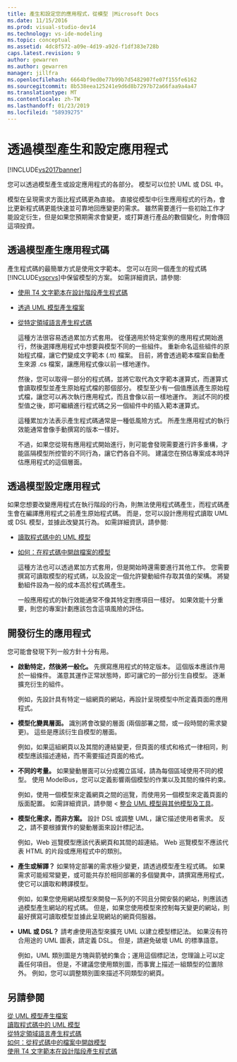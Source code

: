 ```yaml
---
title: 產生和設定您的應用程式，從模型 |Microsoft Docs
ms.date: 11/15/2016
ms.prod: visual-studio-dev14
ms.technology: vs-ide-modeling
ms.topic: conceptual
ms.assetid: 4dc8f572-a09e-4d19-a92d-f1df383e728b
caps.latest.revision: 9
author: gewarren
ms.author: gewarren
manager: jillfra
ms.openlocfilehash: 6664bf9ed0e77b99b7d5482907fe07f155fe6162
ms.sourcegitcommit: 8b538eea125241e9d6d8b7297b72a66faa9a4a47
ms.translationtype: MT
ms.contentlocale: zh-TW
ms.lasthandoff: 01/23/2019
ms.locfileid: "58939275"
---
```

# <a name="generate-and-configure-your-app-from-models"></a>透過模型產生和設定應用程式
[!INCLUDE[vs2017banner](../includes/vs2017banner.md)]

您可以透過模型產生或設定應用程式的各部分。 模型可以位於 UML 或 DSL 中。  
  
 模型在呈現需求方面比程式碼更為直接。 直接從模型中衍生應用程式的行為，會比更新程式碼更能快速並可靠地回應變更的需求。 雖然需要進行一些初始工作才能設定衍生，但是如果您預期需求會變更，或打算進行產品的數個變化，則會傳回這項投資。  
  
## <a name="generating-the-code-of-your-application-from-a-model"></a>透過模型產生應用程式碼  
 產生程式碼的最簡單方式是使用文字範本。 您可以在同一個產生的程式碼[!INCLUDE[vsprvs](../includes/vsprvs-md.md)]中保留模型的方案。 如需詳細資訊，請參閱:  
  
- [使用 T4 文字範本在設計階段產生程式碼](../modeling/design-time-code-generation-by-using-t4-text-templates.md)  
  
- [透過 UML 模型產生檔案](../modeling/generate-files-from-a-uml-model.md)  
  
- [從特定領域語言產生程式碼](../modeling/generating-code-from-a-domain-specific-language.md)  
  
  這種方法很容易透過累加方式套用。 從僅適用於特定案例的應用程式開始進行，然後選擇應用程式中想要與模型不同的一些組件。 重新命名這些組件的原始程式檔，讓它們變成文字範本 (.tt) 檔案。 目前，將會透過範本檔案自動產生來源 .cs 檔案，讓應用程式像以前一樣地運作。  
  
  然後，您可以取得一部分的程式碼，並將它取代為文字範本運算式，而運算式會讀取模型並產生原始程式檔的那個部分。 模型至少有一個值應該產生原始程式檔，讓您可以再次執行應用程式，而且會像以前一樣地運作。 測試不同的模型值之後，即可繼續進行程式碼之另一個組件中的插入範本運算式。  
  
  這種累加方法表示產生程式碼通常是一種低風險方式。 所產生應用程式的執行效能通常會像手動撰寫的版本一樣好。  
  
  不過，如果您從現有應用程式開始進行，則可能會發現需要進行許多重構，才能區隔模型所控管的不同行為，讓它們各自不同。 建議您在預估專案成本時評估應用程式的這個層面。  
  
## <a name="configuring-your-application-from-a-model"></a>透過模型設定應用程式  
 如果您想要改變應用程式在執行階段的行為，則無法使用程式碼產生，而程式碼產生會在編譯應用程式之前產生原始程式碼。 而是，您可以設計應用程式讀取 UML 或 DSL 模型，並據此改變其行為。 如需詳細資訊，請參閱:  
  
- [讀取程式碼中的 UML 模型](../modeling/read-a-uml-model-in-program-code.md)  
  
- [如何：在程式碼中開啟檔案的模型](../modeling/how-to-open-a-model-from-file-in-program-code.md)  
  
  這種方法也可以透過累加方式套用，但是開始時還需要進行其他工作。 您需要撰寫可讀取模型的程式碼，以及設定一個允許變動組件存取其值的架構。 將變動組件設為一般的成本高於程式碼產生。  
  
  一般應用程式的執行效能通常不像其特定對應項目一樣好。 如果效能十分重要，則您的專案計劃應該包含這項風險的評估。  
  
## <a name="developing-a-derived-application"></a>開發衍生的應用程式  
 您可能會發現下列一般方針十分有用。  
  
-   **啟動特定，然後將一般化。** 先撰寫應用程式的特定版本。 這個版本應該作用於一組條件。 滿意其運作正常狀態時，即可讓它的一部分衍生自模型。 逐漸擴充衍生的組件。  
  
     例如，先設計具有特定一組網頁的網站，再設計呈現模型中所定義頁面的應用程式。  
  
-   **模型化變異層面。** 識別將會改變的層面 (兩個部署之間，或一段時間的需求變更)。 這些是應該衍生自模型的層面。  
  
     例如，如果這組網頁以及其間的連結變更，但頁面的樣式和格式一律相同，則模型應該描述連結，而不需要描述頁面的格式。  
  
-   **不同的考量。** 如果變動層面可以分成獨立區域，請為每個區域使用不同的模型。 使用 ModelBus，您可以定義影響兩個模型的作業以及其間的條件約束。  
  
     例如，使用一個模型來定義網頁之間的巡覽，而使用另一個模型來定義頁面的版面配置。 如需詳細資訊，請參閱 <<c0> [ 整合 UML 模型與其他模型及工具](../modeling/integrate-uml-models-with-other-models-and-tools.md)。  
  
-   **模型化需求，而非方案。** 設計 DSL 或調整 UML，讓它描述使用者需求。 反之，請不要根據實作的變動層面來設計標記法。  
  
     例如，Web 巡覽模型應該代表網頁和其間的超連結。 Web 巡覽模型不應該代表 HTML 的片段或應用程式中的類別。  
  
-   **產生或解譯？** 如果特定部署的需求極少變更，請透過模型產生程式碼。 如果需求可能經常變更，或可能共存於相同部署的多個變異中，請撰寫應用程式，使它可以讀取和轉譯模型。  
  
     例如，如果您使用網站模型來開發一系列的不同且分開安裝的網站，則應該透過模型產生網站的程式碼。 但是，如果您使用模型來控制每天變更的網站，則最好撰寫可讀取模型並據此呈現網站的網頁伺服器。  
  
-   **UML 或 DSL？** 請考慮使用造型來擴充 UML 以建立模型標記法。 如果沒有符合用途的 UML 圖表，請定義 DSL。 但是，請避免破壞 UML 的標準語意。  
  
     例如，UML 類別圖是方塊與箭號的集合；運用這個標記法，您理論上可以定義任何項目。 但是，不建議您使用類別圖，而事實上描述一組類型的位置除外。 例如，您可以調整類別圖來描述不同類型的網頁。  
  
## <a name="see-also"></a>另請參閱  
 [從 UML 模型產生檔案](../modeling/generate-files-from-a-uml-model.md)   
 [讀取程式碼中的 UML 模型](../modeling/read-a-uml-model-in-program-code.md)   
 [從特定領域語言產生程式碼](../modeling/generating-code-from-a-domain-specific-language.md)   
 [如何：從程式碼中的檔案中開啟模型](../modeling/how-to-open-a-model-from-file-in-program-code.md)   
 [使用 T4 文字範本在設計階段產生程式碼](../modeling/design-time-code-generation-by-using-t4-text-templates.md)
